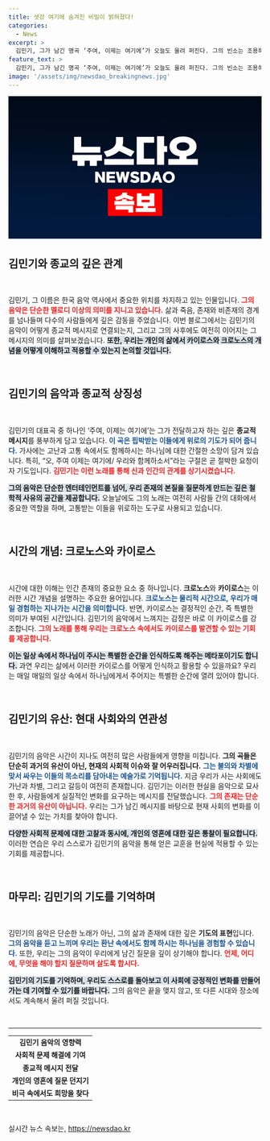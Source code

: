 ```yaml
---
title: 샛강 여기에 숨겨진 비밀이 밝혀졌다!
categories:
  - News
excerpt: >
  김민기, 그가 남긴 명곡 ‘주여, 이제는 여기에’가 오늘도 울려 퍼진다. 그의 빈소는 조용하지만, 이 음악 속에 담긴 아픔과 희망은 여전히 우리 곁에 함께한다. 과거와 현재를 잇는 그의 질문에 대한 답은 과연 어디에 있을까?
feature_text: >
  김민기, 그가 남긴 명곡 ‘주여, 이제는 여기에’가 오늘도 울려 퍼진다. 그의 빈소는 조용하지만, 이 음악 속에 담긴 아픔과 희망은 여전히 우리 곁에 함께한다. 과거와 현재를 잇는 그의 질문에 대한 답은 과연 어디에 있을까?
image: '/assets/img/newsdao_breakingnews.jpg'
---
```


<p><img src="/assets/img/newsdao_breakingnews.jpg" alt="firstkoreanews 속보" /></p>

<h2 data-ke-size="size26">김민기와 종교의 깊은 관계</h2>

<p data-ke-size="size16">&nbsp;</p>

<p>김민기, 그 이름은 한국 음악 역사에서 중요한 위치를 차지하고 있는 인물입니다. <b><span style="color: #ee2323;">그의 음악은 단순한 멜로디 이상의 의미를 지니고 있습니다.</span></b> 삶과 죽음, 존재와 비존재의 경계를 넘나들며 다수의 사람들에게 깊은 감동을 주었습니다. 이번 블로그에서는 김민기의 음악이 어떻게 종교적 메시지로 연결되는지, 그리고 그의 사후에도 여전히 이어지는 그 메시지의 의미를 살펴보겠습니다. <b><span style="background-color: #21538527;">또한, 우리는 개인의 삶에서 카이로스와 크로노스의 개념을 어떻게 이해하고 적용할 수 있는지 논의할 것입니다.</span></b></p>

<p data-ke-size="size16">&nbsp;</p>

<h2 data-ke-size="size26">김민기의 음악과 종교적 상징성</h2>

<p data-ke-size="size16">&nbsp;</p>

<p>김민기의 대표곡 중 하나인 ‘주여, 이제는 여기에’는 그가 전달하고자 하는 깊은 <b>종교적 메시지</b>를 풍부하게 담고 있습니다. <b><span style="color: #1a5490;">이 곡은 핍박받는 이들에게 위로의 기도가 되어 줍니다.</span></b> 가사에는 고난과 고통 속에서도 함께하시는 하나님에 대한 간절한 소망이 담겨 있습니다. 특히, “오, 주여 이제는 여기에/ 우리와 함께하소서”라는 구절은 곧 절박한 요청이자 기도입니다. <b><span style="color: #ee2323;">김민기는 이런 노래를 통해 신과 인간의 관계를 상기시켰습니다.</span></b></p>

<p><b><span style="background-color: #21538527;">그의 음악은 단순한 엔터테인먼트를 넘어, 우리 존재의 본질을 질문하게 만드는 깊은 철학적 사유의 공간을 제공합니다.</span></b> 오늘날에도 그의 노래는 여전히 사람들 간의 대화에서 중요한 역할을 하며, 고통받는 이들을 위로하는 도구로 사용되고 있습니다.</p>

<p data-ke-size="size16">&nbsp;</p>

<h2 data-ke-size="size26">시간의 개념: 크로노스와 카이로스</h2>

<p data-ke-size="size16">&nbsp;</p>

<p>시간에 대한 이해는 인간 존재의 중요한 요소 중 하나입니다. <b>크로노스</b>와 <b>카이로스</b>는 이러한 시간 개념을 설명하는 주요한 용어입니다. <b><span style="color: #1a5490;">크로노스는 물리적 시간으로, 우리가 매일 경험하는 지나가는 시간을 의미합니다.</span></b> 반면, 카이로스는 결정적인 순간, 즉 특별한 의미가 부여된 시간입니다. 김민기의 음악에서 느껴지는 감정은 바로 이 카이로스를 강조합니다. <b><span style="color: #ee2323;">그의 노래를 통해 우리는 크로노스 속에서도 카이로스를 발견할 수 있는 기회를 제공합니다.</span></b></p>

<p><b><span style="background-color: #21538527;">이는 일상 속에서 하나님이 주시는 특별한 순간을 인식하도록 해주는 메타포이기도 합니다.</span></b> 과연 우리는 삶에서 이러한 카이로스를 어떻게 인식하고 활용할 수 있을까요? 우리는 매일 매일의 일상 속에서 하나님에게서 주어지는 특별한 순간에 열려 있어야 합니다.</p>

<p data-ke-size="size16">&nbsp;</p>

<h2 data-ke-size="size26">김민기의 유산: 현대 사회와의 연관성</h2>

<p data-ke-size="size16">&nbsp;</p>

<p>김민기의 음악은 시간이 지나도 여전히 많은 사람들에게 영향을 미칩니다. <b>그의 곡들은 단순히 과거의 유산이 아닌, 현재의 사회적 이슈와 잘 어우러집니다.</b> <b><span style="color: #1a5490;">그는 불의와 차별에 맞서 싸우는 이들의 목소리를 담아내는 예술가로 기억됩니다.</span></b> 지금 우리가 사는 사회에도 가난과 차별, 그리고 갈등이 여전히 존재합니다. 김민기는 이러한 현실을 음악으로 묘사한 후, 사람들에게 실질적인 변화를 요구하는 메시지를 전달했습니다. <b><span style="color: #ee2323;">그의 존재는 단순한 과거의 유산이 아닙니다.</span></b> 우리는 그가 남긴 메시지를 바탕으로 현재 사회의 변화를 이끌어낼 수 있는 가치를 찾아야 합니다.</p>

<p><b><span style="background-color: #21538527;">다양한 사회적 문제에 대한 고찰과 동시에, 개인의 영혼에 대한 깊은 통찰이 필요합니다.</span></b> 이러한 연습은 우리 스스로가 김민기의 음악을 통해 얻은 교훈을 현실에 적용할 수 있는 기회를 제공합니다.</p>

<p data-ke-size="size16">&nbsp;</p>

<h2 data-ke-size="size26">마무리: 김민기의 기도를 기억하며</h2>

<p data-ke-size="size16">&nbsp;</p>

<p>김민기의 음악은 단순한 노래가 아닌, 그의 삶과 존재에 대한 깊은 <b>기도의 표현</b>입니다. <b><span style="color: #1a5490;">그의 음악을 듣고 느끼며 우리는 환난 속에서도 함께 하시는 하나님을 경험할 수 있습니다.</span></b> 또한, 우리는 그의 음악이 우리에게 남긴 질문을 깊이 상기해야 합니다. <b><span style="color: #ee2323;">언제, 어디에, 무엇을 해야 할지 질문하며 살도록 합시다.</span></b></p>

<p><b><span style="background-color: #21538527;">김민기의 기도를 기억하며, 우리도 스스로를 돌아보고 이 사회에 긍정적인 변화를 만들어 가는 데 기여할 수 있기를 바랍니다.</span></b> 그의 음악은 끝을 맺지 않고, 또 다른 시대와 장소에서도 계속해서 울려 퍼질 것입니다.</p>

<p data-ke-size="size16">&nbsp;</p>

<hr>

<table>
<tr>
<td style="text-align: center; height: 17px;"><b>김민기 음악의 영향력</b></td>
</tr>
<tr>
<td style="text-align: center; height: 17px;"><b>사회적 문제 해결에 기여</b></td>
</tr>
<tr>
<td style="text-align: center; height: 17px;"><b>종교적 메시지 전달</b></td>
</tr>
<tr>
<td style="text-align: center; height: 17px;"><b>개인의 영혼에 질문 던지기</b></td>
</tr>
<tr>
<td style="text-align: center; height: 17px;"><b>비극 속에서도 희망을 찾다</b></td>
</tr>
</table>

<p data-ke-size="size16">&nbsp;</p>
실시간 뉴스 속보는, <a href="https://newsdao.kr" rel="dofollow">https://newsdao.kr</a>


